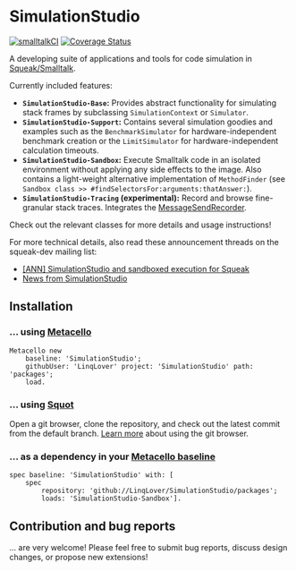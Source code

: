 # SimulationStudio

[![smalltalkCI](https://github.com/LinqLover/SimulationStudio/actions/workflows/main.yml/badge.svg)](https://github.com/LinqLover/SimulationStudio/actions/workflows/main.yml)
[![Coverage Status](https://coveralls.io/repos/github/LinqLover/SimulationStudio/badge.svg)](https://coveralls.io/github/LinqLover/SimulationStudio)

A developing suite of applications and tools for code simulation in [Squeak/Smalltalk](https://squeak.org).

Currently included features:

- **`SimulationStudio-Base`:** Provides abstract functionality for simulating stack frames by subclassing `SimulationContext` or `Simulator`.
- **`SimulationStudio-Support`:** Contains several simulation goodies and examples such as the `BenchmarkSimulator` for hardware-independent benchmark creation or the `LimitSimulator` for hardware-independent calculation timeouts.
- **`SimulationStudio-Sandbox`:** Execute Smalltalk code in an isolated environment without applying any side effects to the image.
  Also contains a light-weight alternative implementation of `MethodFinder` (see `Sandbox class >> #findSelectorsFor:arguments:thatAnswer:`).
- **`SimulationStudio-Tracing` (experimental):**
  Record and browse fine-granular stack traces.
  Integrates the [MessageSendRecorder](https://github.com/hpi-swa/MessageSendRecorder).

Check out the relevant classes for more details and usage instructions!

For more technical details, also read these announcement threads on the squeak-dev mailing list:

- [[ANN] SimulationStudio and sandboxed execution for Squeak](http://forum.world.st/ANN-SimulationStudio-and-sandboxed-execution-for-Squeak-td5127804.html)
- [News from SimulationStudio](http://lists.squeakfoundation.org/pipermail/squeak-dev/2021-November/216964.html)

## Installation

### ... using [Metacello](https://github.com/Metacello/metacello)

```smalltalk
Metacello new
	baseline: 'SimulationStudio';
	githubUser: 'LinqLover' project: 'SimulationStudio' path: 'packages';
	load.
```

### ... using [Squot](https://github.com/hpi-swa/Squot)

Open a git browser, clone the repository, and check out the latest commit from the default branch.
[Learn more](https://github.com/hpi-swa/Squot#getting-started-with-an-existing-remote-project) about using the git browser.

### ... as a dependency in your [Metacello baseline](https://github.com/dalehenrich/metacello-work/blob/master/docs/GettingStartedWithGitHub.md#create-baseline)

```smalltalk
spec baseline: 'SimulationStudio' with: [
	spec
		repository: 'github://LinqLover/SimulationStudio/packages';
		loads: 'SimulationStudio-Sandbox'].
```

## Contribution and bug reports

... are very welcome! Please feel free to submit bug reports, discuss design changes, or propose new extensions!
